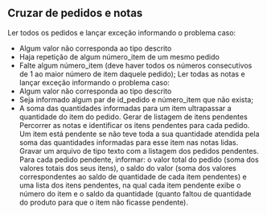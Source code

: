 ## Cruzar de pedidos e notas

Ler todos os pedidos e lançar exceção informando o problema caso:
- Algum valor não corresponda ao tipo descrito
- Haja repetição de algum número_item de um mesmo pedido
- Falte algum número_item (deve haver todos os números consecutivos de 1 ao maior
número de item daquele pedido);
Ler todas as notas e lançar exceção informando o problema caso:
- Algum valor não corresponda ao tipo descrito
- Seja informado algum par de id_pedido e número_item que não exista;
- A soma das quantidades informadas para um item ultrapassar a quantidade do item
do pedido.
Gerar de listagem de itens pendentes
Percorrer as notas e identificar os itens pendentes para cada pedido. Um item está
pendente se não teve toda a sua quantidade atendida pela soma das quantidades
informadas para esse item nas notas lidas.
Gravar um arquivo de tipo texto com a listagem dos pedidos pendentes. Para cada pedido
pendente, informar: o valor total do pedido (soma dos valores totais dos seus itens), o saldo
do valor (soma dos valores correspondentes ao saldo de quantidade de cada item
pendentes) e uma lista dos itens pendentes, na qual cada item pendente exibe o número do
item e o saldo da quantidade (quanto faltou de quantidade do produto para que o item não
ficasse pendente).